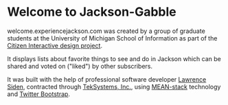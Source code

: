 Welcome to Jackson-Gabble
===

welcome.experiencejackson.com was created by a group of graduate students at the University of Michigan School of Information as part of the [Citizen Interactive design project](http://ginsberg.umich.edu/article/winter-2014-citizen-interaction-design-school).

It displays lists about favorite things to see and do in Jackson which can be shared and voted on ("liked") by other subscribers.

It was built with the help of professional software developer [Lawrence Siden](https://www.linkedin.com/profile/view?id=10061735), contracted through [TekSystems, Inc.](http://www.teksystems.com), using [MEAN-stack](https://en.wikipedia.org/wiki/MEAN) technology and [Twitter Bootstrap](http://www.getbootstrap.com).
